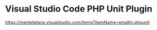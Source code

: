 # Visual Studio Code PHP Unit Plugin
https://marketplace.visualstudio.com/items?itemName=emallin.phpunit